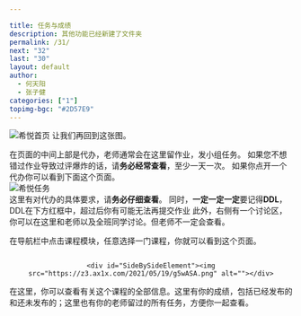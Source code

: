```yaml
---

title: 任务与成绩
description: 其他功能已经新建了文件夹
permalink: /31/
next: "32"
last: "30"
layout: default
author:
  - 何天阳
  - 张子健
categories: ["1"]
topimg-bgc: "#2D57E9"
---
```

<script>
	document.addEventListener('DOMContentLoaded', function () {
	    const elems = document.querySelectorAll('img');
	    const instances = M.Materialbox.init(elems);
	    if (!IsPC()) {
	      document.querySelector('#mobile-hint').removeAttribute('hidden');
	    }
	  });
</script>

![希悦首页](https://z3.ax1x.com/2021/05/19/g5wiJH.png)
让我们再回到这张图。


在页面的中间上部是代办，老师通常会在这里留作业，发小组任务。
如果您不想错过作业导致过评爆炸的话，请**务必经常查看**，至少一天一次。
如果你点开一个代办你可以看到下面这个页面。
<br />
![希悦任务](https://z3.ax1x.com/2021/05/24/gvZ8N4.png)
<br>
这里有对代办的具体要求，请**务必仔细查看**。
同时，**一定一定一定**要记得**DDL**，DDL在下方红框中，超过后你有可能无法再提交作业
此外，右侧有一个讨论区，你可以在这里和老师以及全班同学讨论。但老师不一定会查看。
<br>



在导航栏中点击课程模块，任意选择一门课程，你就可以看到这个页面。

<div style="text-align:center">
	<div id="SideBySideElement"><img src="https://z3.ax1x.com/2021/05/19/g5wFWd.png" alt=""></div>

	<div id="SideBySideElement"><img src="https://z3.ax1x.com/2021/05/19/g5wASA.png" alt=""></div>
</div>
在这里，你可以查看有关这个课程的全部信息。这里有你的成绩，包括已经发布的和还未发布的；这里也有你的老师留过的所有任务，方便你一起查看。
